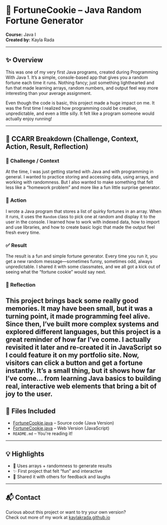 # 🥠 FortuneCookie – Java Random Fortune Generator  
**Course:** Java I  
**Created by:** Kayla Rada  

---

## ✨ Overview
This was one of my very first Java programs, created during Programming With Java 1. It’s a simple, console-based app that gives you a random fortune each time it runs. Nothing fancy; just something lighthearted and fun that made learning arrays, random numbers, and output feel way more interesting than your average assignment.

Even though the code is basic, this project made a huge impact on me. It was the first time I realized how programming could be creative, unpredictable, and even a little silly. It felt like a program someone would actually enjoy running!

---

## 🚗 CCARR Breakdown (Challenge, Context, Action, Result, Reflection)

### 🔹 **Challenge / Context**
At the time, I was just getting started with Java and with programming in general. I wanted to practice storing and accessing data, using arrays, and working with randomness. But I also wanted to make something that felt less like a “homework problem” and more like a fun little surprise generator.

### 🔧 **Action**
I wrote a Java program that stores a list of quirky fortunes in an array. When it runs, it uses the `Random` class to pick one at random and display it to the user in the console. I learned how to work with indexed data, how to import and use libraries, and how to create basic logic that made the output feel fresh every time.

### ✅ **Result**
The result is a fun and simple fortune generator. Every time you run it, you get a new random message—sometimes funny, sometimes odd, always unpredictable. I shared it with some classmates, and we all got a kick out of seeing what the “fortune cookie” would say next.

### 💭 **Reflection**
This project brings back some really good memories. It may have been small, but it was a turning point, it made programming feel alive. Since then, I’ve built more complex systems and explored different languages, but this project is a great reminder of how far I’ve come. I actually revisited it later and re-created it in JavaScript so I could feature it on my portfolio site. Now, visitors can click a button and get a fortune instantly. It’s a small thing, but it shows how far I’ve come... from learning Java basics to building real, interactive web elements that bring a bit of joy to the user.
---

## 📁 Files Included
- [FortuneCookie.java](https://github.com/KaylaKRada/FortuneCookie/blob/main/src/FourtuneCookie.java) – Source code (Java Version)
- [FortuneCookie.java](https://github.com/KaylaKRada/FortuneCookie/blob/main/web-version/index.html) – Web Version (JavaScript)
- `README.md` – You're reading it!

---

## 💡 Highlights
- 🎲 Uses arrays + randomness to generate results  
- ✨ First project that felt “fun” and interactive  
- 💬 Shared it with others for feedback and laughs

---

## 📬 Contact  
Curious about this project or want to try your own version?  
Check out more of my work at [kaylakrada.github.io](https://kaylakrada.github.io)
